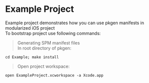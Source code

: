 # Example Project

Example project demonstrates how you can use pkgen manifests in modularized iOS project  
To bootstrap project use following commands:  

> Generating SPM manifest files  
> In root directory of pkgen:  
```shell
cd Example; make install
```

> Open project workspace:  
```shell
open ExampleProject.xcworkspace -a Xcode.app
```